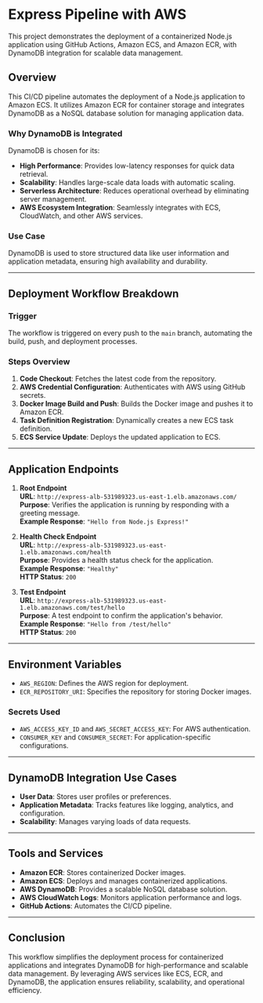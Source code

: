 # Express Pipeline with AWS

This project demonstrates the deployment of a containerized Node.js application using GitHub Actions, Amazon ECS, and Amazon ECR, with DynamoDB integration for scalable data management.

## Overview

This CI/CD pipeline automates the deployment of a Node.js application to Amazon ECS. It utilizes Amazon ECR for container storage and integrates DynamoDB as a NoSQL database solution for managing application data.

### Why DynamoDB is Integrated

DynamoDB is chosen for its:

- **High Performance**: Provides low-latency responses for quick data retrieval.
- **Scalability**: Handles large-scale data loads with automatic scaling.
- **Serverless Architecture**: Reduces operational overhead by eliminating server management.
- **AWS Ecosystem Integration**: Seamlessly integrates with ECS, CloudWatch, and other AWS services.

### Use Case

DynamoDB is used to store structured data like user information and application metadata, ensuring high availability and durability.

---

## Deployment Workflow Breakdown

### Trigger

The workflow is triggered on every push to the `main` branch, automating the build, push, and deployment processes.

### Steps Overview

1. **Code Checkout**: Fetches the latest code from the repository.
2. **AWS Credential Configuration**: Authenticates with AWS using GitHub secrets.
3. **Docker Image Build and Push**: Builds the Docker image and pushes it to Amazon ECR.
4. **Task Definition Registration**: Dynamically creates a new ECS task definition.
5. **ECS Service Update**: Deploys the updated application to ECS.

---

## Application Endpoints

1. **Root Endpoint**  
   **URL**: `http://express-alb-531989323.us-east-1.elb.amazonaws.com/`  
   **Purpose**: Verifies the application is running by responding with a greeting message.  
   **Example Response**: `"Hello from Node.js Express!"`

2. **Health Check Endpoint**  
   **URL**: `http://express-alb-531989323.us-east-1.elb.amazonaws.com/health`  
   **Purpose**: Provides a health status check for the application.  
   **Example Response**: `"Healthy"`  
   **HTTP Status**: `200`

3. **Test Endpoint**  
   **URL**: `http://express-alb-531989323.us-east-1.elb.amazonaws.com/test/hello`  
   **Purpose**: A test endpoint to confirm the application's behavior.  
   **Example Response**: `"Hello from /test/hello"`  
   **HTTP Status**: `200`

---

## Environment Variables

- `AWS_REGION`: Defines the AWS region for deployment.
- `ECR_REPOSITORY_URI`: Specifies the repository for storing Docker images.

### Secrets Used

- `AWS_ACCESS_KEY_ID` and `AWS_SECRET_ACCESS_KEY`: For AWS authentication.
- `CONSUMER_KEY` and `CONSUMER_SECRET`: For application-specific configurations.

---

## DynamoDB Integration Use Cases

- **User Data**: Stores user profiles or preferences.
- **Application Metadata**: Tracks features like logging, analytics, and configuration.
- **Scalability**: Manages varying loads of data requests.

---

## Tools and Services

- **Amazon ECR**: Stores containerized Docker images.
- **Amazon ECS**: Deploys and manages containerized applications.
- **AWS DynamoDB**: Provides a scalable NoSQL database solution.
- **AWS CloudWatch Logs**: Monitors application performance and logs.
- **GitHub Actions**: Automates the CI/CD pipeline.

---

## Conclusion

This workflow simplifies the deployment process for containerized applications and integrates DynamoDB for high-performance and scalable data management. By leveraging AWS services like ECS, ECR, and DynamoDB, the application ensures reliability, scalability, and operational efficiency.
